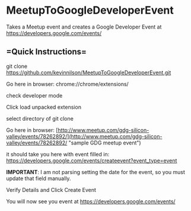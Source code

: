 MeetupToGoogleDeveloperEvent
============================

Takes a Meetup event and creates a Google Developer Event at https://developers.google.com/events/

=Quick Instructions=
------------------
git clone https://github.com/kevinnilson/MeetupToGoogleDeveloperEvent.git

Go here in browser:
chrome://chrome/extensions/

check developer mode

Click load unpacked extension

select directory of git clone

Go here in browser:
[http://www.meetup.com/gdg-silicon-valley/events/78262892/](http://www.meetup.com/gdg-silicon-valley/events/78262892/ "sample GDG meetup event")

it should take you here with event filled in:
https://developers.google.com/events/createevent?event_type=event

**IMPORTANT**: I am not parsing setting the date for the event, so you must update that field manually.

Verify Details and Click Create Event

You will now see you event at https://developers.google.com/events/